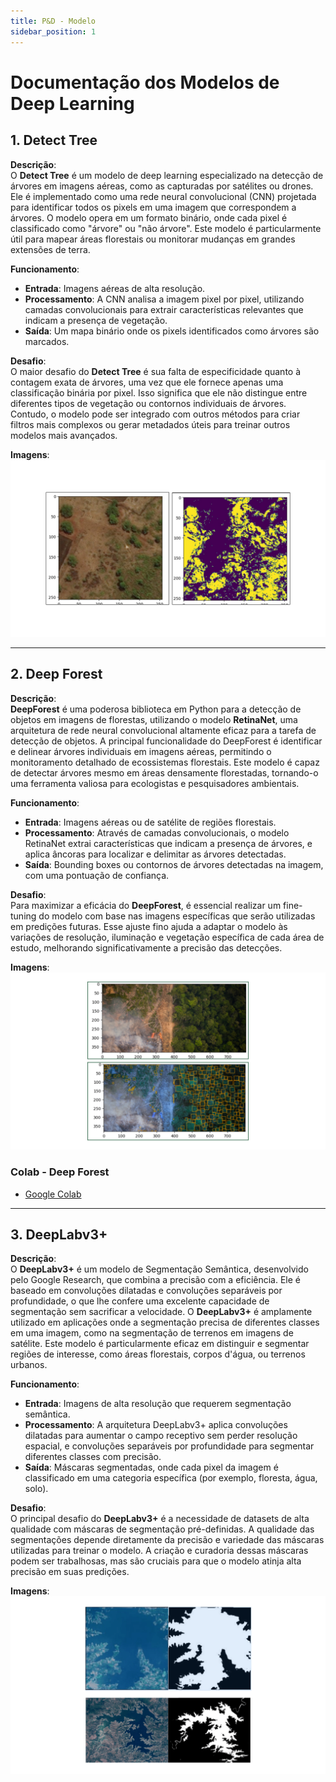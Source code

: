 ```yaml
---
title: P&D - Modelo
sidebar_position: 1
---
```


# Documentação dos Modelos de Deep Learning

## 1. Detect Tree

**Descrição**:  
O **Detect Tree** é um modelo de deep learning especializado na detecção de árvores em imagens aéreas, como as capturadas por satélites ou drones. Ele é implementado como uma rede neural convolucional (CNN) projetada para identificar todos os pixels em uma imagem que correspondem a árvores. O modelo opera em um formato binário, onde cada pixel é classificado como "árvore" ou "não árvore". Este modelo é particularmente útil para mapear áreas florestais ou monitorar mudanças em grandes extensões de terra.

**Funcionamento**:  
- **Entrada**: Imagens aéreas de alta resolução.
- **Processamento**: A CNN analisa a imagem pixel por pixel, utilizando camadas convolucionais para extrair características relevantes que indicam a presença de vegetação.
- **Saída**: Um mapa binário onde os pixels identificados como árvores são marcados.

**Desafio**:  
O maior desafio do **Detect Tree** é sua falta de especificidade quanto à contagem exata de árvores, uma vez que ele fornece apenas uma classificação binária por pixel. Isso significa que ele não distingue entre diferentes tipos de vegetação ou contornos individuais de árvores. Contudo, o modelo pode ser integrado com outros métodos para criar filtros mais complexos ou gerar metadados úteis para treinar outros modelos mais avançados.

**Imagens**:
![Imagem Exemplo 1](https://github.com/Inteli-College/2024-2A-T02-EC11-G03/blob/dev/docs/static/img/sprint-2/detect_tree.png?raw=true)

---

## 2. Deep Forest

**Descrição**:  
**DeepForest** é uma poderosa biblioteca em Python para a detecção de objetos em imagens de florestas, utilizando o modelo **RetinaNet**, uma arquitetura de rede neural convolucional altamente eficaz para a tarefa de detecção de objetos. A principal funcionalidade do DeepForest é identificar e delinear árvores individuais em imagens aéreas, permitindo o monitoramento detalhado de ecossistemas florestais. Este modelo é capaz de detectar árvores mesmo em áreas densamente florestadas, tornando-o uma ferramenta valiosa para ecologistas e pesquisadores ambientais.

**Funcionamento**:  
- **Entrada**: Imagens aéreas ou de satélite de regiões florestais.
- **Processamento**: Através de camadas convolucionais, o modelo RetinaNet extrai características que indicam a presença de árvores, e aplica âncoras para localizar e delimitar as árvores detectadas.
- **Saída**: Bounding boxes ou contornos de árvores detectadas na imagem, com uma pontuação de confiança.

**Desafio**:  
Para maximizar a eficácia do **DeepForest**, é essencial realizar um fine-tuning do modelo com base nas imagens específicas que serão utilizadas em predições futuras. Esse ajuste fino ajuda a adaptar o modelo às variações de resolução, iluminação e vegetação específica de cada área de estudo, melhorando significativamente a precisão das detecções.

**Imagens**:
![Imagem Exemplo 1](https://github.com/Inteli-College/2024-2A-T02-EC11-G03/blob/dev/docs/static/img/sprint-2/deep_forest.png?raw=true)

### Colab - Deep Forest
- [Google Colab](https://colab.research.google.com/drive/1PPCKcU2zRY0LUlDblr4mxkztOLqHTBrp?usp=sharing)
---

## 3. DeepLabv3+

**Descrição**:  
O **DeepLabv3+** é um modelo de Segmentação Semântica, desenvolvido pelo Google Research, que combina a precisão com a eficiência. Ele é baseado em convoluções dilatadas e convoluções separáveis por profundidade, o que lhe confere uma excelente capacidade de segmentação sem sacrificar a velocidade. O **DeepLabv3+** é amplamente utilizado em aplicações onde a segmentação precisa de diferentes classes em uma imagem, como na segmentação de terrenos em imagens de satélite. Este modelo é particularmente eficaz em distinguir e segmentar regiões de interesse, como áreas florestais, corpos d'água, ou terrenos urbanos.

**Funcionamento**:  
- **Entrada**: Imagens de alta resolução que requerem segmentação semântica.
- **Processamento**: A arquitetura DeepLabv3+ aplica convoluções dilatadas para aumentar o campo receptivo sem perder resolução espacial, e convoluções separáveis por profundidade para segmentar diferentes classes com precisão.
- **Saída**: Máscaras segmentadas, onde cada pixel da imagem é classificado em uma categoria específica (por exemplo, floresta, água, solo).

**Desafio**:  
O principal desafio do **DeepLabv3+** é a necessidade de datasets de alta qualidade com máscaras de segmentação pré-definidas. A qualidade das segmentações depende diretamente da precisão e variedade das máscaras utilizadas para treinar o modelo. A criação e curadoria dessas máscaras podem ser trabalhosas, mas são cruciais para que o modelo atinja alta precisão em suas predições.

**Imagens**:
![Imagem Exemplo 1](https://github.com/Inteli-College/2024-2A-T02-EC11-G03/blob/dev/docs/static/img/sprint-2/DeepLabv3+.png?raw=true)
